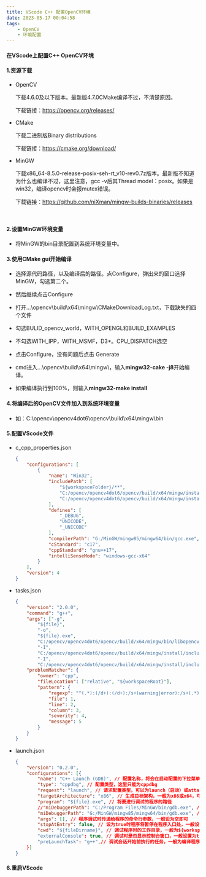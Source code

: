 ```yaml
---
title: VScode C++ 配置OpenCV环境
date: 2023-05-17 00:04:58
tags:
    - OpenCV
    - 环境配置
---
```


####	在VScode上配置C++ OpenCV环境



####	1.资源下载

- OpenCV

  下载4.6.0及以下版本。最新版4.7.0CMake编译不过，不清楚原因。

  下载链接：https://opencv.org/releases/

- CMake

  下载二进制版Binary distributions

  下载链接：https://cmake.org/download/

- MinGW

  下载x86_64-8.5.0-release-posix-seh-rt_v10-rev0.7z版本。最新版不知道为什么也编译不过，这里注意，gcc -v后其Thread model：posix。如果是win32，编译opencv时会报mutex错误。

  下载链接：https://github.com/niXman/mingw-builds-binaries/releases

​		

####	2.设置MinGW环境变量

- 将MinGW的bin目录配置到系统环境变量中。

  

####	3.使用CMake gui开始编译

- 选择源代码路径，以及编译后的路径。点Configure，弹出来的窗口选择MinGW，勾选第二个。

- 然后继续点击Configure
- 打开...\opencv\build\x64\mingw\CMakeDownloadLog.txt，下载缺失的四个文件
- 勾选BULID_opencv_world，WITH_OPENGL和BUILD_EXAMPLES
- 不勾选WITH_IPP，WITH_MSMF，D3*。CPU_DISPATCH选空
- 点击Configure，没有问题后点击 Generate
- cmd进入...\opencv\build\x64\mingw\，输入**mingw32-cake   -j8**开始编译。
- 如果编译执行到100%，则输入**mingw32-make install**



####	4.将编译后的OpenCV文件加入到系统环境变量

- 如：C:\opencv\opencv4dot6\opencv\build\x64\mingw\bin



####	5.配置VScode文件

- c_cpp_properties.json

  ```json
  {
      "configurations": [
          {
              "name": "Win32",
              "includePath": [
                  "${workspaceFolder}/**",
                  "C:/opencv/opencv4dot6/opencv/build/x64/mingw/install/include",
                  "C:/opencv/opencv4dot6/opencv/build/x64/mingw/install/include/opencv2"
              ],
              "defines": [
                  "_DEBUG",
                  "UNICODE",
                  "_UNICODE"
              ],
              "compilerPath": "G:/MinGW/mingw85/mingw64/bin/gcc.exe",
              "cStandard": "c17",
              "cppStandard": "gnu++17",
              "intelliSenseMode": "windows-gcc-x64"
          }
      ],
      "version": 4
  }
  ```

  

- tasks.json

  ```json
  {
      "version": "2.0.0",
      "command": "g++",
      "args": ["-g",
          "${file}",
          "-o",
          "${file}.exe",
          "C:/opencv/opencv4dot6/opencv/build/x64/mingw/bin/libopencv_world460.dll",
          "-I",
          "C:/opencv/opencv4dot6/opencv/build/x64/mingw/install/include",
          "-I",
          "C:/opencv/opencv4dot6/opencv/build/x64/mingw/install/include/opencv2"],    // 编译命令参数
      "problemMatcher": {
          "owner": "cpp",
          "fileLocation": ["relative", "${workspaceRoot}"],
          "pattern": {
              "regexp": "^(.*):(/d+):(/d+):/s+(warning|error):/s+(.*)$",
              "file": 1,
              "line": 2,
              "column": 3,
              "severity": 4,
              "message": 5
          }
      }
  }
  
  ```

  

- launch.json

  ```json
  {
      "version": "0.2.0",
      "configurations": [{
          "name": "C++ Launch (GDB)", // 配置名称，将会在启动配置的下拉菜单中显示
          "type": "cppdbg", // 配置类型，这里只能为cppdbg
          "request": "launch", // 请求配置类型，可以为launch（启动）或attach（附加）
          "targetArchitecture": "x86", // 生成目标架构，一般为x86或x64，可以为x86, arm, arm64, mips, x64, amd64, x86_64
          "program": "${file}.exe", // 将要进行调试的程序的路径
          //"miDebuggerPath": "C:/Program Files/MinGW/bin/gdb.exe", // miDebugger的路径，注意这里要与MinGw的路径对应
          "miDebuggerPath": "G:/MinGW/mingw85/mingw64/bin/gdb.exe", // miDebugger的路径，注意这里要与MinGw的路径对应
          "args": [], // 程序调试时传递给程序的命令行参数，一般设为空即可
          "stopAtEntry": false, // 设为true时程序将暂停在程序入口处，一般设置为false
          "cwd": "${fileDirname}", // 调试程序时的工作目录，一般为${workspaceRoot}即代码所在目录
          "externalConsole": true, // 调试时是否显示控制台窗口，一般设置为true显示控制台
          "preLaunchTask": "g++",// 调试会话开始前执行的任务，一般为编译程序，c++为g++, c为gcc
      }]
  }
  
  ```



####	6.重启VScode



